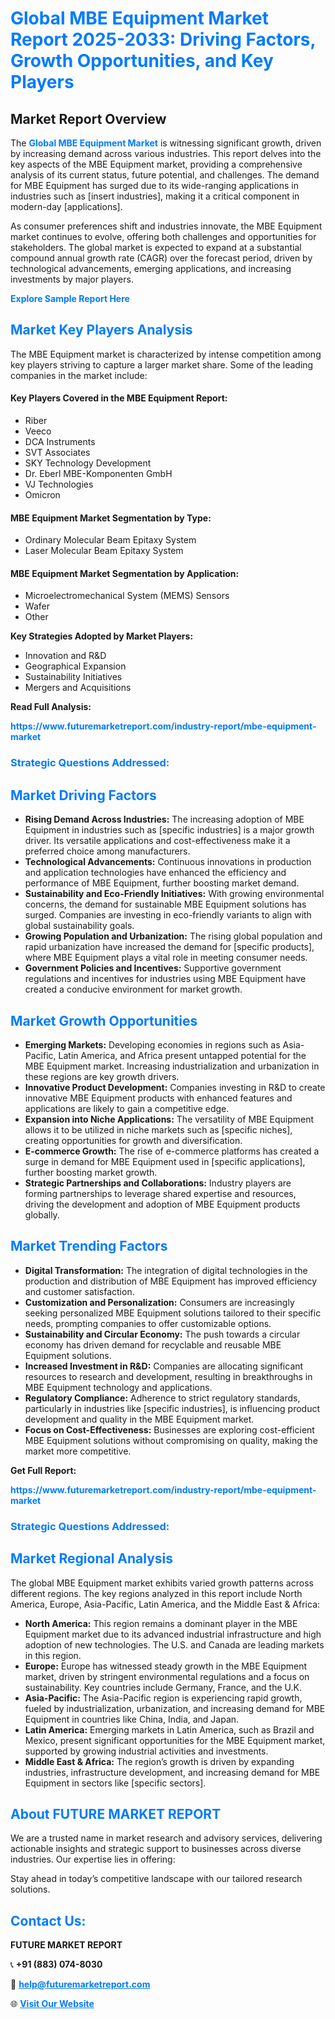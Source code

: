 <h1 style="color: #007BFF;">Global MBE Equipment Market Report 2025-2033: Driving Factors, Growth Opportunities, and Key Players</h1>

<section id="overview">
<h2>Market Report Overview</h2>
<p>The <a href="https://www.futuremarketreport.com/industry-report/mbe-equipment-market" style="color: #007BFF; text-decoration: none;"><strong>Global MBE Equipment Market</strong></a> is witnessing significant growth, driven by increasing demand across various industries. This report delves into the key aspects of the MBE Equipment market, providing a comprehensive analysis of its current status, future potential, and challenges. The demand for MBE Equipment has surged due to its wide-ranging applications in industries such as [insert industries], making it a critical component in modern-day [applications].</p>
<p>As consumer preferences shift and industries innovate, the MBE Equipment market continues to evolve, offering both challenges and opportunities for stakeholders. The global market is expected to expand at a substantial compound annual growth rate (CAGR) over the forecast period, driven by technological advancements, emerging applications, and increasing investments by major players.</p>
</section>

<section id="overview">
<p><a href="https://www.futuremarketreport.com/request-sample/reportId=43309" style="color: #007BFF; text-decoration: none;"><strong>Explore Sample Report Here</strong></a></p>
</section>

<section id="key-players">
<h2 style="color: #007BFF;">Market Key Players Analysis</h2>
<p>The MBE Equipment market is characterized by intense competition among key players striving to capture a larger market share. Some of the leading companies in the market include:</p>
<h4>Key Players Covered in the MBE Equipment Report:</h4>
<ul><li>Riber</li><li>Veeco</li><li>DCA Instruments</li><li>SVT Associates</li><li>SKY Technology Development</li><li>Dr. Eberl MBE-Komponenten GmbH</li><li>VJ Technologies</li><li>Omicron</li></ul>
<h4>MBE Equipment Market Segmentation by Type:</h4>
<ul><li>Ordinary Molecular Beam Epitaxy System</li><li>Laser Molecular Beam Epitaxy System</li></ul>

<h4>MBE Equipment Market Segmentation by Application:</h4>
<ul><li>Microelectromechanical System (MEMS) Sensors</li><li>Wafer</li><li>Other</li></ul>
<p><strong>Key Strategies Adopted by Market Players:</strong></p>
<ul>
<li>Innovation and R&D</li>
<li>Geographical Expansion</li>
<li>Sustainability Initiatives</li>
<li>Mergers and Acquisitions</li>
</ul>
</section>

<section>
<p><strong>Read Full Analysis: </strong></p><a href="https://www.futuremarketreport.com/industry-report/mbe-equipment-market" style="color: #007BFF; text-decoration: none;"><strong>https://www.futuremarketreport.com/industry-report/mbe-equipment-market</strong></a>
<h3 style="color: #007BFF;">Strategic Questions Addressed:</h3>
</section>

<section id="driving-factors">
<h2 style="color: #007BFF;">Market Driving Factors</h2>
<ul>
<li><strong>Rising Demand Across Industries:</strong> The increasing adoption of MBE Equipment in industries such as [specific industries] is a major growth driver. Its versatile applications and cost-effectiveness make it a preferred choice among manufacturers.</li>
<li><strong>Technological Advancements:</strong> Continuous innovations in production and application technologies have enhanced the efficiency and performance of MBE Equipment, further boosting market demand.</li>
<li><strong>Sustainability and Eco-Friendly Initiatives:</strong> With growing environmental concerns, the demand for sustainable MBE Equipment solutions has surged. Companies are investing in eco-friendly variants to align with global sustainability goals.</li>
<li><strong>Growing Population and Urbanization:</strong> The rising global population and rapid urbanization have increased the demand for [specific products], where MBE Equipment plays a vital role in meeting consumer needs.</li>
<li><strong>Government Policies and Incentives:</strong> Supportive government regulations and incentives for industries using MBE Equipment have created a conducive environment for market growth.</li>
</ul>
</section>

<section id="growth-opportunities">
<h2 style="color: #007BFF;">Market Growth Opportunities</h2>
<ul>
<li><strong>Emerging Markets:</strong> Developing economies in regions such as Asia-Pacific, Latin America, and Africa present untapped potential for the MBE Equipment market. Increasing industrialization and urbanization in these regions are key growth drivers.</li>
<li><strong>Innovative Product Development:</strong> Companies investing in R&D to create innovative MBE Equipment products with enhanced features and applications are likely to gain a competitive edge.</li>
<li><strong>Expansion into Niche Applications:</strong> The versatility of MBE Equipment allows it to be utilized in niche markets such as [specific niches], creating opportunities for growth and diversification.</li>
<li><strong>E-commerce Growth:</strong> The rise of e-commerce platforms has created a surge in demand for MBE Equipment used in [specific applications], further boosting market growth.</li>
<li><strong>Strategic Partnerships and Collaborations:</strong> Industry players are forming partnerships to leverage shared expertise and resources, driving the development and adoption of MBE Equipment products globally.</li>
</ul>
</section>

<section id="trending-factors">
<h2 style="color: #007BFF;">Market Trending Factors</h2>
<ul>
<li><strong>Digital Transformation:</strong> The integration of digital technologies in the production and distribution of MBE Equipment has improved efficiency and customer satisfaction.</li>
<li><strong>Customization and Personalization:</strong> Consumers are increasingly seeking personalized MBE Equipment solutions tailored to their specific needs, prompting companies to offer customizable options.</li>
<li><strong>Sustainability and Circular Economy:</strong> The push towards a circular economy has driven demand for recyclable and reusable MBE Equipment solutions.</li>
<li><strong>Increased Investment in R&D:</strong> Companies are allocating significant resources to research and development, resulting in breakthroughs in MBE Equipment technology and applications.</li>
<li><strong>Regulatory Compliance:</strong> Adherence to strict regulatory standards, particularly in industries like [specific industries], is influencing product development and quality in the MBE Equipment market.</li>
<li><strong>Focus on Cost-Effectiveness:</strong> Businesses are exploring cost-efficient MBE Equipment solutions without compromising on quality, making the market more competitive.</li>
</ul>
</section>

<section>
<p><strong>Get Full Report: </strong></p><a href="https://www.futuremarketreport.com/industry-report/mbe-equipment-market" style="color: #007BFF; text-decoration: none;"><strong>https://www.futuremarketreport.com/industry-report/mbe-equipment-market</strong></a>
<h3 style="color: #007BFF;">Strategic Questions Addressed:</h3>
</section>


<section id="regional-analysis">
<h2 style="color: #007BFF;">Market Regional Analysis</h2>
<p>The global MBE Equipment market exhibits varied growth patterns across different regions. The key regions analyzed in this report include North America, Europe, Asia-Pacific, Latin America, and the Middle East & Africa:</p>
<ul>
<li><strong>North America:</strong> This region remains a dominant player in the MBE Equipment market due to its advanced industrial infrastructure and high adoption of new technologies. The U.S. and Canada are leading markets in this region.</li>
<li><strong>Europe:</strong> Europe has witnessed steady growth in the MBE Equipment market, driven by stringent environmental regulations and a focus on sustainability. Key countries include Germany, France, and the U.K.</li>
<li><strong>Asia-Pacific:</strong> The Asia-Pacific region is experiencing rapid growth, fueled by industrialization, urbanization, and increasing demand for MBE Equipment in countries like China, India, and Japan.</li>
<li><strong>Latin America:</strong> Emerging markets in Latin America, such as Brazil and Mexico, present significant opportunities for the MBE Equipment market, supported by growing industrial activities and investments.</li>
<li><strong>Middle East & Africa:</strong> The region’s growth is driven by expanding industries, infrastructure development, and increasing demand for MBE Equipment in sectors like [specific sectors].</li>
</ul>
</section>

<footer>
<h2 style="color: #007BFF;">About FUTURE MARKET REPORT</h2>
<p>We are a trusted name in market research and advisory services, delivering actionable insights and strategic support to businesses across diverse industries. Our expertise lies in offering:</p>

<p>Stay ahead in today’s competitive landscape with our tailored research solutions.</p>

<h2 style="color: #007BFF;">Contact Us:</h2>
<p><strong>FUTURE MARKET REPORT</strong></p>
<p>📞 <strong>+91 (883) 074-8030</strong></p>
<p>📧 <strong><a href="mailto:help@futuremarketreport.com" style="color: #007BFF;">help@futuremarketreport.com</a></strong></p>
<p>🌐 <strong><a href="https://www.futuremarketreport.com/" style="color: #007BFF;">Visit Our Website</a></strong></p>
</footer>